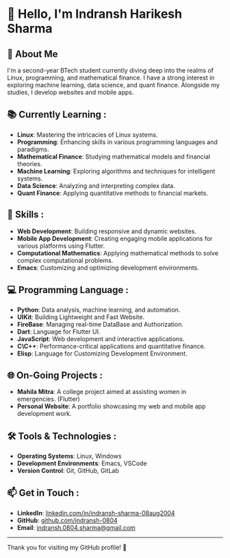 # 👋 Hello, I'm Indransh Harikesh Sharma

## 🌟 About Me

I'm a second-year BTech student currently diving deep into the realms of Linux, programming, and mathematical finance. I have a strong interest in exploring machine learning, data science, and quant finance. Alongside my studies, I develop websites and mobile apps. 

## 📚 Currently Learning :

- **Linux**: Mastering the intricacies of Linux systems.
- **Programming**: Enhancing skills in various programming languages and paradigms.
- **Mathematical Finance**: Studying mathematical models and financial theories.
- **Machine Learning**: Exploring algorithms and techniques for intelligent systems.
- **Data Science**: Analyzing and interpreting complex data.
- **Quant Finance**: Applying quantitative methods to financial markets.

## 🔧 Skills :

- **Web Development**: Building responsive and dynamic websites.
- **Mobile App Development**: Creating engaging mobile applications for various platforms using Flutter.
- **Computational Mathematics**: Applying mathematical methods to solve complex computational problems.
- **Emacs**: Customizing and optimizing development environments.


## 💻 Programming Language :
- **Python**: Data analysis, machine learning, and automation.
- **UIKit**: Building Lightweight and Fast Website.
- **FireBase**: Managing real-time DataBase and Authorization.
- **Dart**: Language for Flutter UI.
- **JavaScript**: Web development and interactive applications.
- **C\C++**: Performance-critical applications and quantitative finance.
- **Elisp**: Language for Customizing Development Environment.

## 🌐 On-Going Projects :

- **Mahila Mitra**: A college project aimed at assisting women in emergencies. (Flutter)
- **Personal Website**: A portfolio showcasing my web and mobile app development work.

## 🛠️ Tools & Technologies :
 
- **Operating Systems**: Linux, Windows
- **Development Environments**: Emacs, VSCode
- **Version Control**: Git, GitHub, GitLab

## 📫 Get in Touch :

- **LinkedIn**: [linkedin.com/in/indransh-sharma-08aug2004](https://linkedin.com/in/indransh-sharma-08aug2004)
- **GitHub**: [github.com/indransh-0804](https://github.com/indransh-0804)
- **Email**: [indransh.0804.sharma@gmail.com](indransh.0804.sharma@gmail.com)
---

Thank you for visiting my GitHub profile! 🌟


